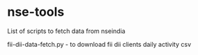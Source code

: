 # nse-tools
List of scripts to fetch data from nseindia

fii-dii-data-fetch.py - to download fii dii clients daily activity csv 

